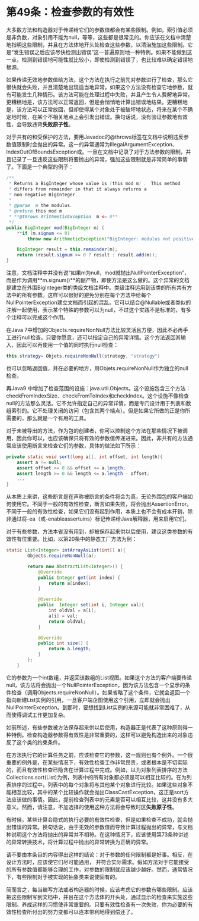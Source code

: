 # 第49条：检查参数的有效性

大多数方法和构造器对于传递给它们的参数值都会有某些限制。例如，索引值必须是非负数，对象引用不能为null，等等，这些都是很常见的。你应该在文档中清楚地指明这些限制，并且在方法体地开头处检查这些参数，以清治施加这些限制。它是“发生错误之后应该尽快检测出错误”这一普遍原则地一种特例。如果不能做到这一点，检测到错误地可能性就比较小，即使检测到错误了，也比较难以确定错误地根源。

如果传递无效地参数值给方法，这个方法在执行之前先对参数进行了检查，那么它很快就会失败，并且清楚地出现适当地异常。如果这个方法没有检查它地参数，就有可能发生几种情形。该方法可能在处理过程中失败，并且产生令人费解地异常。更糟糕地是，该方法可以正常返回，但是会悄悄地计算出错误地结果。更糟糕地是，该方法可以正常放回，但却使得某个对象处于被破坏地状态，将来在某个不确定地时候，在某个不相关地点上会引发出错误。换句话说，没有验证参数地有效性，会导致违背**失败原子性**。

对于共有的和受保护的方法，要用Javadoc的@throws标签在文档中说明违反参数值限制时会抛出的异常。这一的异常通常为IllegalArgumentException、IndexOutOfBoundsException或。一旦在文档中记录了对于方法参数的限制，并且记录了一旦违反这些限制将要抛出的异常，强加这些限制就是非常简单的事情了。下面是一个典型的例子：

```java
/**
 * Returns a BigInteger whose value is (this mod m）.  This method
 * differs from remainder in that it always returns a
 * non-negative BigInteger.
 *
 * @param  m the modulus.
 * @return this mod m
 * **@throws ArithmeticException  m <= 0**
 */
public BigInteger mod(BigInteger m) {
    **if (m.signum <= 0)
        throw new ArithmeticException("BigInteger: modulus not positive");**

    BigInteger result = this.remainder(m);
    return (result.signum >= 0 ? result : result.add(m));
}
```

注意，文档注释中并没有说“如果m为null，mod就抛出NullPointerException”，而是作为调用**m.signum()**的副产物，即使方法是这么做的。这个异常的文档是建立在外围BigInteger类的类级文档注释中。类级注释运用到该类的所有共有方法中的所有参数。这样可以很好的避免分别在每个方法中给每个NullPointerException建立文档而引起的混乱。它可以结合@Nullable或者类似的注解一起使用，表示某个特殊的参数可以为null，不过这个实践不是标准的，有多个注释可以完成这个作用。

在Java 7中增加的Objects.requireNonNull方法比较灵活且方便，因此不必再手工进行null检查。只要你愿意，还可以指定自己的异常详情。这个方法返回其输入，因此可以再使用一个值的同时执行null检查：

```java
this.strategy= Objets.requireNonNull(strategy, "strategy")
```

也可以忽略返回值，并在必要的地方，用Objets.requireNonNull作为独立的null检查。

再Java9 中增加了检查范围的设施：java.util.Objects。这个设施包含三个方法：checkFromIndexSize、checkFromToIndex和checkIndex。这个设施不像检查null的方法那么灵活。它不允许指定自己的异常详情，而是专门设计用于列表和数组索引的。它不处理关闭的访问（包含其两个端点）。但是如果它所做的正是你所需要的，那么就是一个有用的工具。

对于未被导出的方法，作为包的创建者，你可以控制这个方法在那些情况下被调用，因此你可以，也应该确保只将有效的参数值传递进来。因此，非共有的方法通常应该使用断言来检查它们的参数，具体的做法如下所示：

```java
private static void sort(long a[], int offset, int length){
	assert a != null;
	assert offset >= 0 && offset <= a.length;
	assert length >= 0 && length <= a.length - offset;
	...
}
```

从本质上来讲，这些断言是在声称被断言的条件将会为真，无论外围包的客户端如何使用它。不同于一般的有效性检查，断言如果失败，将会抛出AssertionError。不同于一般的有效性检查，如果它们没有起到作用，本质上也不会有成本开销，除非通过将-ea（或-enableassertuins）标记传递给Java解释器，用来启用它们。

对于有些参数，方法本省没有用到，却被保存起来供以后使用，建议这类参数的有效性有位重要。比如，以第20条中的静态工厂方法为例：

```java
static List<Integer> intArrayAsList(int[] a){
        Objects.requireNonNull(a);

        return new AbstractList<Integer>() {
            @Override
            public Integer get(int index) {
                return a[index];
            }

            @Override
            public  Integer set(int i, Integer val){
                int oldVal = a[i];
                a[i] = val;
                return oldVal;
            }

            @Override
            public int size() {
                return a.length;
            }
        };
    }
```

它的参数为一个int数组，并返回该数组的List视图。如果这个方法的客户端要传递null，该方法将会抛出一个NullPointerException，因为该方法包含一个显示的条件检查（调用Objects.requireNonNull）。如果省略了这个条件，它就会返回一个指向新建List实例的引用，一旦客户端企图使用这个引用，立即就会抛出NullPointerException。到那时，要想找到List实例的来源可能就非常困难了，从而使得调试工作更加复杂。

如前所述，有些参数被方法保存起来供以后使用，构造器正是代表了这种原则得一种特例。检查构造器参数得有效性是非常重要的，这样可以避免构造出来的对象违反了这个类的约束条件。

在方法执行它的计算任务之前，应该检查它的参数，这一规则也有个例外。一个很重要的例外是，在某些情况下，有效性检查工作非常昂贵，或者根本是不切实际的，而且有效性检查已隐含在计算过程中完成。例如，以为对象列表排序的方法Collections.sort(List)为例，列表中的所有对象都必须是可以相互比较的。在为列表排序的过程中，列表中的每个对象将与其他某个对象进行比较。如果这些对象不能相互比较，其中的某个比较操作就会抛出ClassCastException，这正是sort方法应该做的事情。因此，提前检查列表中的元素是否可以相互比较，这并没有多大意义。然而，请注意，不加选择的使用这种方法将会导致时区**失败原子性**。

有时候，某些计算会隐式的执行必要的有效性检查，但是如果检查不成功，就会抛出错误的异常。换句话说，由于无效的参数值而导致计算过程抛出的异常，与文档种说明这个方法将抛出的异常并不相符。在这种情况下，应该使用第73条种讲述的异常转换技术，将计算过程中抛出的异常转换为正确的异常。

请不要由本条目的内容得出这样的结论：对于参数的任何限制都是好事。相反，在设计方法时，应该使它们尽可能通用， 并符合实际需求。假如方法对于它能接受的所有参数值都能够合理的工作，对参数的限制就应该越少越好。然而，通常情况下，有些限制对于被实现的抽象类来说使固有的。

简而言之，每当编写方法或者构造器的时候，应该考虑它的参数有哪些限制。应该把这些限制写到文档中，并且在这个方法体的开头处，通过显示的检查来实施这些限制。养成这样的习惯使非常重要的。只要有效性检查有一次失败，你为必要的有效性检查所付出的努力变都可以连本带利地得到偿还了。